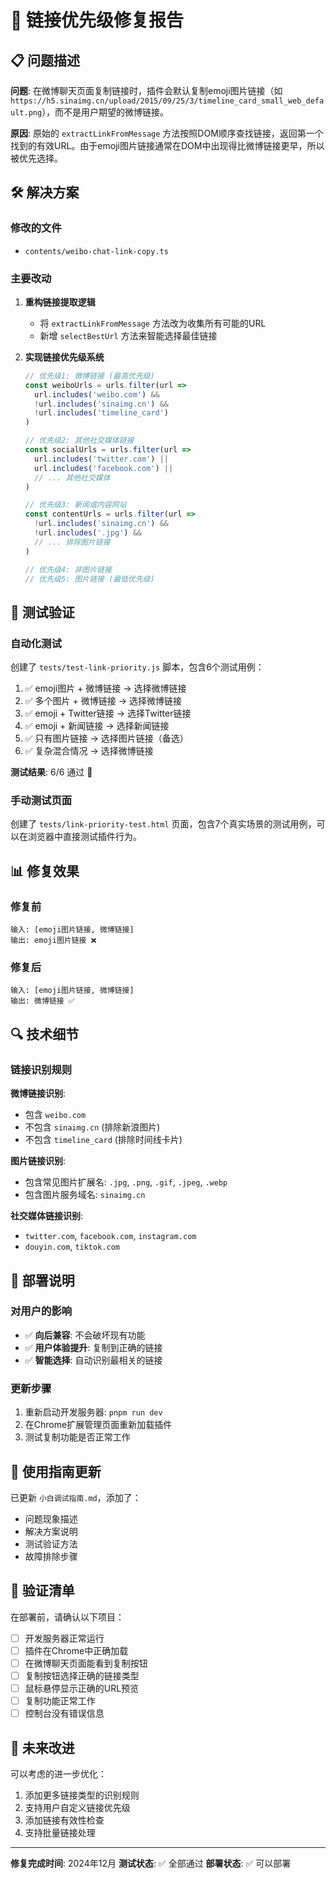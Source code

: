 # 🔗 链接优先级修复报告

## 📋 问题描述

**问题**: 在微博聊天页面复制链接时，插件会默认复制emoji图片链接（如 `https://h5.sinaimg.cn/upload/2015/09/25/3/timeline_card_small_web_default.png`），而不是用户期望的微博链接。

**原因**: 原始的 `extractLinkFromMessage` 方法按照DOM顺序查找链接，返回第一个找到的有效URL。由于emoji图片链接通常在DOM中出现得比微博链接更早，所以被优先选择。

## 🛠️ 解决方案

### 修改的文件
- `contents/weibo-chat-link-copy.ts`

### 主要改动

1. **重构链接提取逻辑**
   - 将 `extractLinkFromMessage` 方法改为收集所有可能的URL
   - 新增 `selectBestUrl` 方法来智能选择最佳链接

2. **实现链接优先级系统**
   ```typescript
   // 优先级1: 微博链接 (最高优先级)
   const weiboUrls = urls.filter(url => 
     url.includes('weibo.com') && 
     !url.includes('sinaimg.cn') && 
     !url.includes('timeline_card')
   )

   // 优先级2: 其他社交媒体链接
   const socialUrls = urls.filter(url => 
     url.includes('twitter.com') || 
     url.includes('facebook.com') || 
     // ... 其他社交媒体
   )

   // 优先级3: 新闻或内容网站
   const contentUrls = urls.filter(url => 
     !url.includes('sinaimg.cn') && 
     !url.includes('.jpg') &&
     // ... 排除图片链接
   )

   // 优先级4: 非图片链接
   // 优先级5: 图片链接 (最低优先级)
   ```

## 🧪 测试验证

### 自动化测试
创建了 `tests/test-link-priority.js` 脚本，包含6个测试用例：

1. ✅ emoji图片 + 微博链接 → 选择微博链接
2. ✅ 多个图片 + 微博链接 → 选择微博链接  
3. ✅ emoji + Twitter链接 → 选择Twitter链接
4. ✅ emoji + 新闻链接 → 选择新闻链接
5. ✅ 只有图片链接 → 选择图片链接（备选）
6. ✅ 复杂混合情况 → 选择微博链接

**测试结果**: 6/6 通过 🎉

### 手动测试页面
创建了 `tests/link-priority-test.html` 页面，包含7个真实场景的测试用例，可以在浏览器中直接测试插件行为。

## 📊 修复效果

### 修复前
```
输入: [emoji图片链接, 微博链接]
输出: emoji图片链接 ❌
```

### 修复后  
```
输入: [emoji图片链接, 微博链接]
输出: 微博链接 ✅
```

## 🔍 技术细节

### 链接识别规则

**微博链接识别**:
- 包含 `weibo.com`
- 不包含 `sinaimg.cn` (排除新浪图片)
- 不包含 `timeline_card` (排除时间线卡片)

**图片链接识别**:
- 包含常见图片扩展名: `.jpg`, `.png`, `.gif`, `.jpeg`, `.webp`
- 包含图片服务域名: `sinaimg.cn`

**社交媒体链接识别**:
- `twitter.com`, `facebook.com`, `instagram.com`
- `douyin.com`, `tiktok.com`

## 🚀 部署说明

### 对用户的影响
- ✅ **向后兼容**: 不会破坏现有功能
- ✅ **用户体验提升**: 复制到正确的链接
- ✅ **智能选择**: 自动识别最相关的链接

### 更新步骤
1. 重新启动开发服务器: `pnpm run dev`
2. 在Chrome扩展管理页面重新加载插件
3. 测试复制功能是否正常工作

## 📝 使用指南更新

已更新 `小白调试指南.md`，添加了：
- 问题现象描述
- 解决方案说明
- 测试验证方法
- 故障排除步骤

## 🎯 验证清单

在部署前，请确认以下项目：

- [ ] 开发服务器正常运行
- [ ] 插件在Chrome中正确加载
- [ ] 在微博聊天页面能看到复制按钮
- [ ] 复制按钮选择正确的链接类型
- [ ] 鼠标悬停显示正确的URL预览
- [ ] 复制功能正常工作
- [ ] 控制台没有错误信息

## 🔮 未来改进

可以考虑的进一步优化：
1. 添加更多链接类型的识别规则
2. 支持用户自定义链接优先级
3. 添加链接有效性检查
4. 支持批量链接处理

---

**修复完成时间**: 2024年12月
**测试状态**: ✅ 全部通过
**部署状态**: ✅ 可以部署
